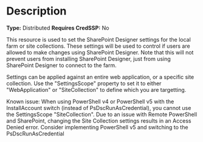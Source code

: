 # Description

**Type:** Distributed
**Requires CredSSP:** No

This resource is used to set the SharePoint Designer settings for the local
farm or site collections. These settings will be used to control if users are
allowed to make changes using SharePoint Designer. Note that this will not
prevent users from installing SharePoint Designer, just from using SharePoint
Designer to connect to the farm.

Settings can be applied against an entire web application, or a specific site
collection. Use the "SettingsScope" property to set it to either
"WebApplication" or "SiteCollection" to define which you are targetting.

Known issue:
When using PowerShell v4 or PowerShell v5 with the InstallAccount switch
(instead of PsDscRunAsCredential), you cannot use the SettingsScope
"SiteCollection". Due to an issue with Remote PowerShell and SharePoint,
changing the Site Collection settings results in an Access Denied error.
Consider implementing PowerShell v5 and switching to the PsDscRunAsCredential
